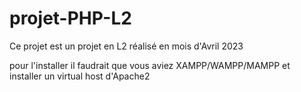 # projet-PHP-L2

Ce projet est un projet en L2 réalisé en mois d'Avril 2023

pour l'installer
il faudrait que vous aviez XAMPP/WAMPP/MAMPP et installer un virtual host d'Apache2
